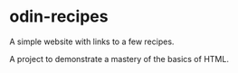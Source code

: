 # odin-recipes

A simple website with links to a few recipes.

A project to demonstrate a mastery of the basics of HTML.